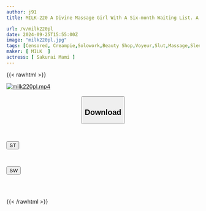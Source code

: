 ```yaml
---
author: j91
title: MILK-220 A Divine Massage Girl With A Six-month Waiting List. A Complete Video Of The Hidden Option Of Raw Sex And Creampie. A Slut With SSS-class Style, Face, And Service. I Thought It Was Over Because I Was Caught On Camera, But She Milked Me With All Her Semen. Mami Sakurai

url: /v/milk220pl
date: 2024-09-25T15:55:00Z
image: "milk220pl.jpg"
tags: [Censored, Creampie,Solowork,Beauty Shop,Voyeur,Slut,Massage,Slender	]
maker: [ MILK  ]
actress: [ Sakurai Mami ]
---
```



{{< rawhtml >}}

<div class="video" data-videoid="1R1blMjXp3SeZ9B">
    <a href="javascript:;">
        <img src="/v/milk220pl/milk220pl.jpg" width="WIDTH" height="HEIGHT" alt="milk220pl.mp4" loading="lazy">
    </a>
</div>

<script type="text/javascript" src="https://j91.asia/asset/on-demand-st.js"></script>

<br>
  <link rel="stylesheet" href="https://j91.asia/asset/bs5.css">
  
  <center>
  <button class="btn btn-primary" type="button" data-bs-toggle="collapse" data-bs-target=".multi-collapse" aria-expanded="false" aria-controls="multiCollapseExample1 multiCollapseExample2"><h2>Download</h2></button></center>
</p>
<div class="row">
  <div class="col">
    <div class="collapse multi-collapse" id="multiCollapseExample1">
      <div class="card card-body">
	      	      <br>
<div class="buttons">  
<p><a href="/v/milk220pl/st.html" target="_blank"><button class="btn-hover color-3"><i class="fa fa-download"></i> ST</button></a></p></div>
    </div>
  </div>
</div>
  <div class="col">
    <div class="collapse multi-collapse" id="multiCollapseExample2">
      <div class="card card-body">
	      <br>
<div class="buttons">
<p><a href="/v/milk220pl/sw.html" target="_blank"><button class="btn-hover color-2"><i class="fa fa-download"></i> SW</button></a></p></div>
<br><br>
      </div>
    </div>
  </div>
</div>

{{< /rawhtml >}}